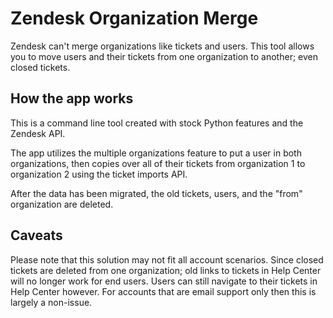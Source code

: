 # Zendesk Organization Merge

Zendesk can't merge organizations like tickets and users. This tool allows you to move users and their tickets from one organization to another; even closed tickets.

## How the app works

This is a command line tool created with stock Python features and the Zendesk API.

The app utilizes the multiple organizations feature to put a user in both organizations, then copies over all of their tickets from organization 1 to organization 2 using the ticket imports API.

After the data has been migrated, the old tickets, users, and the "from" organization are deleted.

## Caveats

Please note that this solution may not fit all account scenarios. Since closed tickets are deleted from one organization; old links to tickets in Help Center will no longer work for end users. Users can still navigate to their tickets in Help Center however. For accounts that are email support only then this is largely a non-issue.